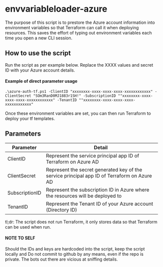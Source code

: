 # envvariableloader-azure
The purpose of this script is to prestore the Azure account information into environment variables so that Terraform can call it when deploying resources. This saves the effort of typing out environment variables each time you open a new CLI session.

## How to use the script

Run the script as per example below. Replace the XXXX values and secret ID with your Azure account details.

#### Example of direct parameter usage
`.\azure-auth-tf.ps1 -ClientID "xxxxxxxx-xxxx-xxxx-xxxx-xxxxxxxxxxxx" -ClientSecret "SOm3RanD0MJ1883r1SH!" -SubscriptionID ""xxxxxxxx-xxxx-xxxx-xxxx-xxxxxxxxxxxx" -TenantID ""xxxxxxxx-xxxx-xxxx-xxxx-xxxxxxxxxxxx"`

Once these environment variables are set, you can then run Terraform to deploy your tf templates.

## Parameters
Parameter      | Detail
-------------  | -------------
ClientID       | Represent the service principal app ID of Terraform on Azure AD 
ClientSecret   | Represent the secret generated key of the service principal app ID of Terraform on Azure AD
SubscriptionID | Represent the subscription ID in Azure where the resources will be deployed to
TenantID       | Represent the Tenant ID of your Azure account (Directory ID)

tl;dr: The script does not run Terraform, it only stores data so that Terraform can be used when run.


#### NOTE TO SELF

Should the IDs and keys are hardcoded into the script, keep the script locally and Do not commit to github by any means, even if the repo is private. The bots out there are vicious at sniffing details. 
